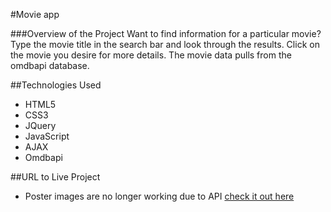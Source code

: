 #Movie app

###Overview of the Project
Want to find information for a particular movie? Type the movie title in the search bar and look through the results. Click on the movie you desire for more details. The movie data pulls from the omdbapi database.

##Technologies Used
* HTML5
* CSS3
* JQuery
* JavaScript
* AJAX
* Omdbapi



##URL to Live Project
* Poster images are no longer working due to API
[check it out here](http://kendrickmovieapp.surge.sh/)
